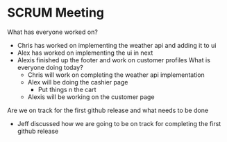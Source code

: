 # SCRUM Meeting

What has everyone worked on?
- Chris has worked on implementing the weather api and adding it to ui
- Alex has worked on implementing the ui in next
- Alexis finished up the footer and work on customer profiles
What is everyone doing today?
    - Chris will work on completing the weather api implementation
    - Alex will be doing the cashier page
        - Put things n the cart
    - Alexis will be working on the customer page  

Are we on track for the first github release and what needs to be done
- Jeff discussed how we are going to be on track for completing the first github release